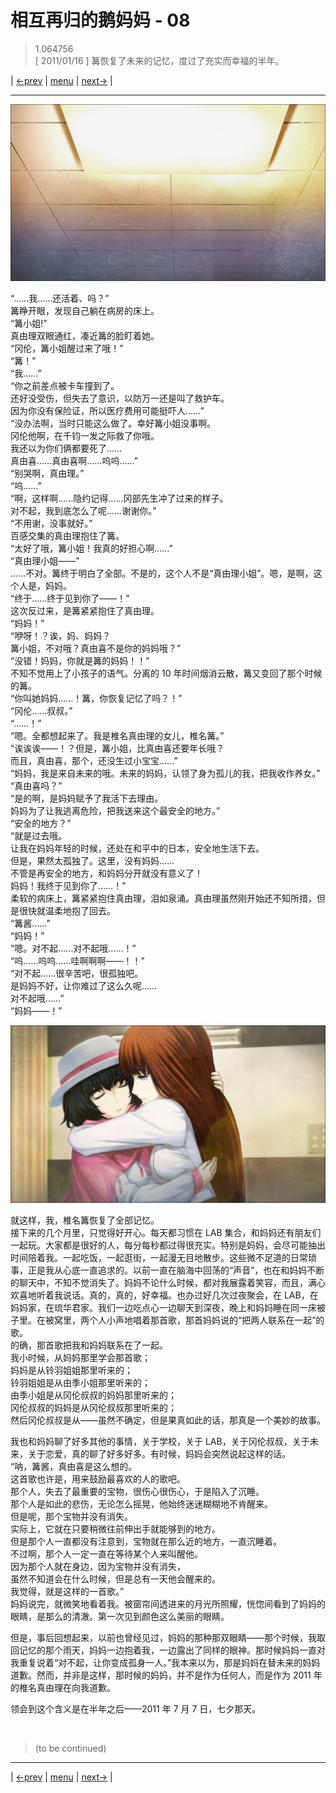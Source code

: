 # 相互再归的鹅妈妈 - 08
> 1.064756  
> [ 2011/01/16 ] 篝恢复了未来的记忆，度过了充实而幸福的半年。  

| [←prev](./0119) | [menu](../) | [next→](./0121) |

---

![“陌生的天花板……”](../img/0120-1.png)

“……我……还活着、吗？”  
篝睁开眼，发现自己躺在病房的床上。  
“篝小姐!”  
真由理双眼通红，凑近篝的脸盯着她。  
“冈伦，篝小姐醒过来了哦！”  
“篝！”  
“我……”  
“你之前差点被卡车撞到了。  
 还好没受伤，但失去了意识，以防万一还是叫了救护车。  
 因为你没有保险证，所以医疗费用可能挺吓人……”  
“没办法啊，当时只能这么做了。幸好篝小姐没事啊。  
 冈伦他啊，在千钧一发之际救了你哦。  
 我还以为你们俩都要死了……  
 真由喜……真由喜啊……呜呜……”  
“别哭啊，真由理。”  
“呜……”  
“啊，这样啊……隐约记得……冈部先生冲了过来的样子。  
 对不起，我到底怎么了呢……谢谢你。”  
“不用谢，没事就好。”  
百感交集的真由理抱住了篝。  
“太好了哦，篝小姐！我真的好担心啊……”  
“真由理小姐——”  
……不对。篝终于明白了全部。不是的，这个人不是“真由理小姐”。嗯，是啊，这个人是，妈妈。  
“终于……终于见到你了——！”  
这次反过来，是篝紧紧抱住了真由理。  
“妈妈！”  
“咿呀！？诶，妈、妈妈？  
 篝小姐，不对哦？真由喜不是你的妈妈哦？”  
“没错！妈妈，你就是篝的妈妈！！”  
不知不觉用上了小孩子的语气。分离的 10 年时间烟消云散，篝又变回了那个时候的篝。  
“你叫她妈妈……！篝，你恢复记忆了吗？！”  
“冈伦……叔叔。”  
“……！”  
“嗯。全都想起来了。我是椎名真由理的女儿，椎名篝。”  
“诶诶诶——！？但是，篝小姐，比真由喜还要年长哦？  
 而且，真由喜，那个，还没生过小宝宝……”  
“妈妈，我是来自未来的哦。未来的妈妈，认领了身为孤儿的我，把我收作养女。”  
“真由喜吗？”  
“是的啊，是妈妈赋予了我活下去理由。  
 妈妈为了让我逃离危险，把我送来这个最安全的地方。”  
“安全的地方？”  
“就是过去哦。  
 让我在妈妈年轻的时候，还处在和平中的日本，安全地生活下去。  
 但是，果然太孤独了。这里，没有妈妈……  
 不管是再安全的地方，和妈妈分开就没有意义了！  
 妈妈！我终于见到你了……！”  
柔软的病床上，篝紧紧抱住真由理，泪如泉涌。真由理虽然刚开始还不知所措，但是很快就温柔地抱了回去。  
“篝酱……”  
“妈妈！”  
“嗯。对不起……对不起哦……！”  
“呜……呜呜……哇啊啊啊——！！”  
“对不起……很辛苦吧，很孤独吧。  
 是妈妈不好，让你难过了这么久呢……  
 对不起哦……”  
“妈妈——！”  

![](../img/0120-2.png)

就这样，我，椎名篝恢复了全部记忆。  
接下来的几个月里，只觉得好开心。每天都习惯在 LAB 集合，和妈妈还有朋友们一起玩。大家都是很好的人，每分每秒都过得很充实。特别是妈妈，会尽可能抽出时间陪着我。一起吃饭，一起逛街，一起漫无目地散步。这些微不足道的日常琐事，正是我从心底一直追求的。以前一直在脑海中回荡的“声音”，也在和妈妈不断的聊天中，不知不觉消失了。妈妈不论什么时候，都对我展露着笑容，而且，满心欢喜地听着我说话。真的，真的，好幸福。也办过好几次过夜聚会，在 LAB，在妈妈家，在琉华君家。我们一边吃点心一边聊天到深夜，晚上和妈妈睡在同一床被子里。在被窝里，两个人小声地唱着那首歌，那首妈妈说的“把两人联系在一起”的歌。  
的确，那首歌把我和妈妈联系在了一起。  
我小时候，从妈妈那里学会那首歌；  
妈妈是从铃羽姐姐那里听来的；  
铃羽姐姐是从由季小姐那里听来的；  
由季小姐是从冈伦叔叔的妈妈那里听来的；  
冈伦叔叔的妈妈是从冈伦叔叔那里听来的；  
然后冈伦叔叔是从——虽然不确定，但是果真如此的话，那真是一个美妙的故事。  

我也和妈妈聊了好多其他的事情，关于学校，关于 LAB，关于冈伦叔叔，关于未来，关于恋爱，真的聊了好多好多。有时候，妈妈会突然说起这样的话。  
“呐，篝酱，真由喜是这么想的。  
 这首歌也许是，用来鼓励最喜欢的人的歌吧。  
 那个人，失去了最重要的宝物，很伤心很伤心，于是陷入了沉睡。  
 那个人是如此的悲伤，无论怎么摇晃，他始终迷迷糊糊地不肯醒来。  
 但是呢，那个宝物并没有消失。  
 实际上，它就在只要稍微往前伸出手就能够到的地方。  
 但是那个人一直都没有注意到，宝物就在那么近的地方，一直沉睡着。  
 不过啊，那个人一定一直在等待某个人来叫醒他。  
 因为那个人就在身边，因为宝物并没有消失，  
 虽然不知道会在什么时候，但是总有一天他会醒来的。  
 我觉得，就是这样的一首歌。”  
妈妈说完，就微笑地看着我。被窗帘间透进来的月光所照耀，恍惚间看到了妈妈的眼睛，是那么的清澈。第一次见到颜色这么美丽的眼睛。  

但是，事后回想起来，以前也曾经见过，妈妈的那种那双眼睛——那个时候，我取回记忆的那个雨天，妈妈一边抱着我，一边露出了同样的眼神。那时候妈妈一直对我重复说着“对不起，让你变成孤身一人。”我本来以为，那是妈妈在替未来的妈妈道歉。然而，并非是这样，那时候的妈妈，并不是作为任何人，而是作为 2011 年的椎名真由理在向我道歉。  

领会到这个含义是在半年之后——2011 年 7 月 7 日，七夕那天。  


<br/>

> (to be continued)
---

| [←prev](./0119) | [menu](../) | [next→](./0121) |
